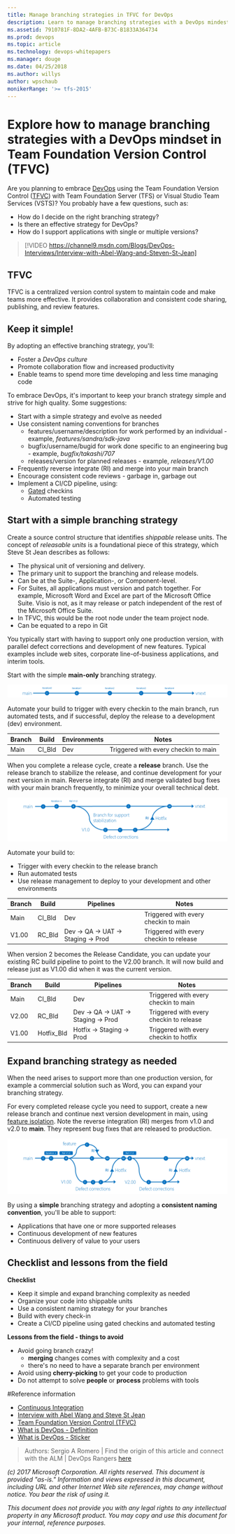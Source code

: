 ```yaml
---
title: Manage branching strategies in TFVC for DevOps
description: Learn to manage branching strategies with a DevOps mindest in Team Foundation Version Control (TFVC)
ms.assetid: 7910781F-8DA2-4AFB-B73C-B1833A364734
ms.prod: devops
ms.topic: article
ms.technology: devops-whitepapers
ms.manager: douge
ms.date: 04/25/2018
ms.author: willys
author: wpschaub
monikerRange: '>= tfs-2015'
---
```


# Explore how to manage branching strategies with a DevOps mindset in Team Foundation Version Control (TFVC)

Are you planning to embrace [DevOps](http://donovanbrown.com/post/what-is-devops) using the Team Foundation Version Control ([TFVC](/vsts/repos/tfvc/index)) with Team Foundation Server (TFS) or Visual Studio Team Services (VSTS)? You probably have a few questions, such as:

- How do I decide on the right branching strategy? 
- Is there an effective strategy for DevOps?
- How do I support applications with single or multiple versions?

> [!VIDEO https://channel9.msdn.com/Blogs/DevOps-Interviews/Interview-with-Abel-Wang-and-Steven-St-Jean]

## TFVC

TFVC is a centralized version control system to maintain code and make teams more effective. It provides collaboration and consistent code sharing, publishing, and review features. 

## Keep it simple!

By adopting an effective branching strategy, you'll:
- Foster a *DevOps culture*
- Promote collaboration flow and increased productivity
- Enable teams to spend more time developing and less time managing code

To embrace DevOps, it's important to keep your branch strategy simple and strive for high quality. Some suggestions:

- Start with a simple strategy and evolve as needed
- Use consistent naming conventions for branches
	- features/username/description for work performed by an individual - example, *features/sandra/sdk-java*
	- bugfix/username/bugid for work done specific to an engineering bug - example, *bugfix/takashi/707*
	- releases/version for planned releases - example, *releases/V1.00*
- Frequently reverse integrate (RI) and merge into your main branch
- Encourage consistent code reviews - garbage in, garbage out
- Implement a CI/CD pipeline, using:
	- [Gated](/vsts/repos/tfvc/check-folder-controlled-by-gated-check-build-process) checkins
	- Automated testing

## Start with a simple branching strategy

Create a source control structure that identifies *shippable* release units. The concept of *releasable units* is a foundational piece of this strategy, which Steve St Jean describes as follows:
- The physical unit of versioning and delivery.
- The primary unit to support the branching and release models.
- Can be at the Suite-, Application-, or Component-level.
- For Suites, all applications must version and patch together. For example, Microsoft Word and Excel are part of the Microsoft Office Suite. Visio is not, as it may release or patch independent of the rest of the Microsoft Office Suite.
- In TFVC, this would be the root node under the team project node.
- Can be equated to a repo in Git

You typically start with having to support only one production version, with parallel defect corrections and development of new features. Typical examples include web sites, corporate line-of-business applications, and interim tools.

Start with the simple **main-only** branching strategy.

![initial branch diagram](_img/effective-tfvc-branching-strategies-for-devops/effective-tfvc-branching-strategies-for-devops-initial.png)

Automate your build to trigger with every checkin to the main branch, run automated tests, and if successful, deploy the release to a development (dev) environment.

|Branch|Build|Environments|Notes|
|------|-----|---------|-----|
|Main|CI_Bld|Dev|Triggered with every checkin to main|

When you complete a release cycle, create a **release** branch. Use the release branch to stabilize the release, and continue development for your next version in main. Reverse integrate (RI) and merge validated bug fixes with your main branch frequently, to minimize your overall technical debt.

![Version 1.0 is released](_img/effective-tfvc-branching-strategies-for-devops/effective-tfvc-branching-strategies-for-devops-vnext.png)

Automate your build to:
- Trigger with every checkin to the release branch 
- Run automated tests
- Use release management to deploy to your development and other environments

|Branch|Build|Pipelines|Notes|
|------|-----|---------|-----|
|Main|CI_Bld|Dev|Triggered with every checkin to main|
|V1.00|RC_Bld|Dev -> QA -> UAT -> Staging -> Prod|Triggered with every checkin to release|

When version 2 becomes the Release Candidate, you can update your existing RC build pipeline to point to the V2.00 branch. It will now build and release just as V1.00 did when it was the current version.

|Branch|Build|Pipelines|Notes|
|------|-----|---------|-----|
|Main|CI_Bld|Dev|Triggered with every checkin to main|
|V2.00|RC_Bld|Dev -> QA -> UAT -> Staging -> Prod|Triggered with every checkin to release|
|V1.00|Hotfix_Bld|Hotfix -> Staging -> Prod|Triggered with every checkin to hotfix|

## Expand branching strategy as needed

When the need arises to support more than one production version, for example a commercial solution such as Word, you can expand your branching strategy. 

For every completed release cycle you need to support, create a new release branch and continue next version development in main, using [feature isolation](./effective-feature-isolation-on-tfvc.md). Note the reverse integration (RI) merges from v1.0 and v2.0 to **main**. They represent bug fixes that are released to production.

![Version 2.0 is released](_img/effective-tfvc-branching-strategies-for-devops/effective-tfvc-branching-strategies-for-devops-complex.png)

By using a **simple** branching strategy and adopting a **consistent naming convention**, you'll be able to support:
- Applications that have one or more supported releases
- Continuous development of new features
- Continuous delivery of value to your users

## Checklist and lessons from the field

**Checklist**

- Keep it simple and expand branching complexity as needed
- Organize your code into shippable units
- Use a consistent naming strategy for your branches
- Build with every check-in
- Create a CI/CD pipeline using gated checkins and automated testing

**Lessons from the field - things to avoid**

- Avoid going branch crazy!
	- **merging** changes comes with complexity and a cost
	- there's no need to have a separate branch per environment
- Avoid using **cherry-picking** to get your code to production
- Do not attempt to solve **people** or **process** problems with tools

#Reference information
- [Continuous Integration](/azure/devops/learn/what-is-continuous-integration)
- [Interview with Abel Wang and Steve St Jean](https://channel9.msdn.com/Blogs/DevOps-Interviews/Interview-with-Abel-Wang-and-Steven-St-Jean)
- [Team Foundation Version Control (TFVC)](../repos/tfvc/overview.md)
- [What is DevOps - Definition](http://donovanbrown.com/post/what-is-devops)
- [What is DevOps - Sticker](https://www.stickermule.com/marketplace/9107-devops-donovan-brown)

> Authors: Sergio A Romero | Find the origin of this article and connect with the ALM | DevOps Rangers [here](https://github.com/ALM-Rangers/Guidance/blob/master/README.md)
 
*(c) 2017 Microsoft Corporation. All rights reserved. This document is
provided "as-is." Information and views expressed in this document,
including URL and other Internet Web site references, may change without
notice. You bear the risk of using it.*

*This document does not provide you with any legal rights to any
intellectual property in any Microsoft product. You may copy and use
this document for your internal, reference purposes.*
